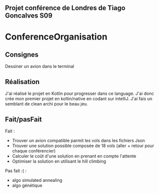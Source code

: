 ## Projet conférence de Londres de Tiago Goncalves S09

# ConferenceOrganisation

## Consignes
Dessiner un avion dans le terminal

## Réalisation
J'ai réalisé le projet en Kotlin pour progresser dans ce language. J'ai donc crée mon premier projet en koltin/native en codant sur intelliJ.
J'ai fais un semblant de clean archi pour le beau jeu.

## Fait/pasFait

Fait : 
- Trouver un avion compatible parmit les vols dans les fichiers Json
- Trouver une solution possible composée de 18 vols (aller + retour pour chaque conférencier)
- Calculer le coût d'une solution en prenant en compte l'attente
- Optimiser la solution en utilisant le hill climbing

Pas fait :( :
- algo simulated annealing
- algo génétique
